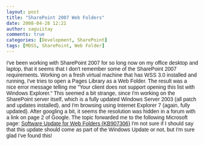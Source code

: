 ```yaml
---
layout: post
title: "SharePoint 2007 Web Folders"
date: 2008-04-28 12:21
author: saguiitay
comments: true
categories: [Development, SharePoint]
tags: [MOSS, SharePoint, Web Folder]
---
```

<span style="font-family:arial;">I've been working with SharePoint 2007 for so long now on my office desktop and laptop, that it seems that I don't remember some of the SharePoint 2007 requirements. Working on a fresh virtual machine that has WSS 3.0 installed and running, I've tries to open a Pages Library as a Web Folder. The result was a nice error message telling me "Your client does not support opening this list with Windows Explorer." This seemed a bit strange, since I'm working on the SharePoint server itself, which is a fully updated Windows Server 2003 (all patch and updates installed), and I'm browsing using Internet Explorer 7 (again, fully updated). After googling a bit, it seems the resolution was hidden in a forum with a link on page 2 of Google. The topic forwarded me to the following Microsoft page: </span>[<span style="font-family:arial;">Software Update for Web Folders (KB907306)</span>](http://www.microsoft.com/downloads/details.aspx?FamilyId=17C36612-632E-4C04-9382-987622ED1D64&displaylang=en)<span style="font-family:arial;"> I'm not sure if I should say that this update should come as part of the Windows Update or not, but I'm sure glad I've found this!</span>



